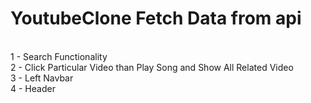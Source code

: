 # YoutubeClone Fetch Data from api
<br>
1 - Search Functionality 
<br>
2 - Click Particular Video than Play Song and Show All Related Video
<br>
3 - Left Navbar
<br>
4 - Header
